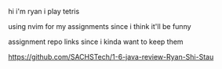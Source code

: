 hi i'm ryan i play tetris 

using nvim for my assignments since i think it'll be funny

assignment repo links since i kinda want to keep them

https://github.com/SACHSTech/1-6-java-review-Ryan-Shi-Stau
